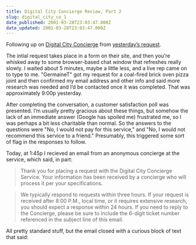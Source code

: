 ```yaml
---
title: Digital City Concierge Review, Part 2
slug: digital_city_co_1
date_published: 2001-03-28T23:03:47.000Z
date_updated: 2001-03-28T23:03:47.000Z
---
```


Following up on [Digital City Concierge](http://home.digitalcity.com/newyork/vip/?_dci_e_t=incoming&amp;_dci_a_l=digitalcityconcierge%2evipdesk%2ecom%2fabout%5fservice%2easp%3fcity%3dNew%20York) from [yesterday’s request](/index.php?blogarch/2001_03_01_archive.php#2961830).

The intial request takes place in a form on their site, and then you’re whisked away to some browser-based chat window that refreshes really slowly. I waited about 5 minutes, maybe a little less, and a live rep came on to type to me. "GermaineT" got my request for a coal-fired brick oven pizza joint and then confirmed my email address and other info and said more research was needed and I’d be contacted once it was completed. That was approximately 9:00p yesterday.

After completing the conversation, a customer satisfaction poll was presented. I’m usually pretty gracious about these things, but somehow the lack of an immediate answer (Google has spoiled me) frustrated me, so I was perhaps a bit less charitable than normal. So the answers to the questions were "No, I would not pay for this service," and "No, I would not recommend this service to a friend." Presumably, this triggered some sort of flag in the responses to follow.

Today, at 1:45p I recieved an email from an anonymous concierge at the service, which said, in part:

> Thank you for placing a request with the Digital City Concierge Service. Your information has been received by a concierge who will process it per your specifications.

> We typically respond to requests within three hours. If your request is received after 8:00 P.M., local time, or it requires extensive research, you should expect a response within 24 hours. If you need to reply to the Concierge, please be sure to include the 6-digit ticket number referenced in the subject line of this email.

All pretty standard stuff, but the email closed with a curious block of text that said:
